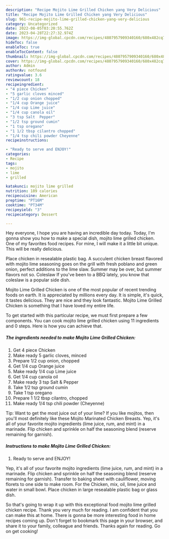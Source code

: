 ```yaml
---
description: "Recipe Mojito Lime Grilled Chicken yang Very Delicious"
title: "Recipe Mojito Lime Grilled Chicken yang Very Delicious"
slug: 961-recipe-mojito-lime-grilled-chicken-yang-very-delicious
category: Uncategorized
date: 2022-08-05T03:20:55.762Z
date: 2023-04-28T22:27:32.974Z
image: https://img-global.cpcdn.com/recipes/4807957909340160/680x482cq70/mojito-lime-grilled-chicken-recipe-main-photo.jpg
hideToc: false
enableToc: true
enableTocContent: false
thumbnail: https://img-global.cpcdn.com/recipes/4807957909340160/680x482cq70/mojito-lime-grilled-chicken-recipe-main-photo.jpg
cover: https://img-global.cpcdn.com/recipes/4807957909340160/680x482cq70/mojito-lime-grilled-chicken-recipe-main-photo.jpg
author: Admin
authorAv: notfound
ratingvalue: 3.6
reviewcount: 18
recipeingredient:
- "4 piece Chicken"
- "5 garlic cloves minced"
- "1/2 cup onion chopped"
- "1/4 cup Orange juice"
- "1/4 cup Lime juice"
- "1/4 cup canola oil"
- "3 tsp Salt  Pepper"
- "1/2 tsp ground cumin"
- "1 tsp oregano"
- "1 1/2 tbsp cilantro chopped"
- "1/4 tsp chili powder Cheyenne"
recipeinstructions:

- "Ready to serve and ENJOY!"
categories:
- Recipe
tags:
- mojito
- lime
- grilled

katakunci: mojito lime grilled 
nutrition: 189 calories
recipecuisine: American
preptime: "PT16M"
cooktime: "PT34M"
recipeyield: "3"
recipecategory: Dessert

---
```



Hey everyone, I hope you are having an incredible day today. Today, I'm gonna show you how to make a special dish, mojito lime grilled chicken. One of my favorites food recipes. For mine, I will make it a little bit unique. This will be really delicious.

Place chicken in resealable plastic bag. A succulent chicken breast flavored with mojito lime seasoning goes on the grill with fresh poblano and green onion, perfect additions to the lime slaw. Summer may be over, but summer flavors not so. Coleslaw If you&#39;ve been to a BBQ lately, you know that coleslaw is a popular side dish.

Mojito Lime Grilled Chicken is one of the most popular of recent trending foods on earth. It is appreciated by millions every day. It is simple, it's quick, it tastes delicious. They are nice and they look fantastic. Mojito Lime Grilled Chicken is something that I have loved my entire life.


To get started with this particular recipe, we must first prepare a few components. You can cook mojito lime grilled chicken using 11 ingredients and 0 steps. Here is how you can achieve that.

<!--inarticleads1-->

##### The ingredients needed to make Mojito Lime Grilled Chicken:

1. Get 4 piece Chicken
1. Make ready 5 garlic cloves, minced
1. Prepare 1/2 cup onion, chopped
1. Get 1/4 cup Orange juice
1. Make ready 1/4 cup Lime juice
1. Get 1/4 cup canola oil
1. Make ready 3 tsp Salt &amp; Pepper
1. Take 1/2 tsp ground cumin
1. Take 1 tsp oregano
1. Prepare 1 1/2 tbsp cilantro, chopped
1. Make ready 1/4 tsp chili powder (Cheyenne)


Tip: Want to get the most juice out of your lime? If you like mojitos, then you&#39;ll most definitely like these Mojito Marinated Chicken Breasts. Yep, it&#39;s all of your favorite mojito ingredients (lime juice, rum, and mint) in a marinade. Flip chicken and sprinkle on half the seasoning blend (reserve remaining for garnish). 

<!--inarticleads2-->

##### Instructions to make Mojito Lime Grilled Chicken:


1. Ready to serve and ENJOY!

Yep, it&#39;s all of your favorite mojito ingredients (lime juice, rum, and mint) in a marinade. Flip chicken and sprinkle on half the seasoning blend (reserve remaining for garnish). Transfer to baking sheet with cauliflower, moving florets to one side to make room. For the Chicken, mix, oil, lime juice and water in small bowl. Place chicken in large resealable plastic bag or glass dish. 

So that's going to wrap it up with this exceptional food mojito lime grilled chicken recipe. Thank you very much for reading. I am confident that you can make this at home. There is gonna be more interesting food in home recipes coming up. Don't forget to bookmark this page in your browser, and share it to your family, colleague and friends. Thanks again for reading. Go on get cooking!
